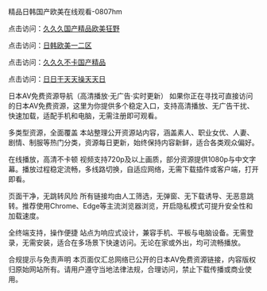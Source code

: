 精品日韩国产欧美在线观看-0807hm


点击访问：<a href="https://heiliaoxwd5i8.pages.dev">久久久国产精品欧美狂野</a>

点击访问：<a href="https://heiliaoe8ajia.pages.dev">日韩欧美一二区</a>

点击访问：<a href="https://heiliaoxqkkct.pages.dev">久久久不卡国产精品</a>

点击访问：<a href="https://heiliaozj3tjd.pages.dev">日日干天天操天天日</a>


日本AV免费资源导航（高清播放·无广告·实时更新）
如果你正在寻找可直接访问的日本AV免费资源，这里为你提供多个稳定入口，支持高清播放、无广告干扰、快速加载，适配手机和电脑，无需注册即可观看。

多类型资源，全面覆盖
本站整理公开资源站内容，涵盖素人、职业女优、人妻、剧情、制服等热门分类，资源每日更新，始终保持内容新鲜，适合各类观众偏好。

在线播放，高清不卡顿
视频支持720p及以上画质，部分资源提供1080p与中文字幕。播放过程稳定流畅，多线路切换，自适应网络，无需下载插件或客户端，打开即看。

页面干净，无跳转风险
所有链接均由人工筛选，无弹窗、无下载诱导、无恶意跳转。推荐使用Chrome、Edge等主流浏览器浏览，开启隐私模式可提升安全性和加载速度。

全终端支持，操作便捷
站点为响应式设计，兼容手机、平板与电脑设备。无需登录，无需安装，适合在多场景下快速访问。无论在家或外出，均可流畅播放。

合规提示与免责声明
本页面仅汇总网络已公开的日本AV免费资源链接，内容版权归原始网站所有。请用户遵守当地法律法规，合理访问，禁止下载传播或商业使用。


<span style="display:none;">[Canonical link](https://github.com/uu59996/55542 ）</span>
